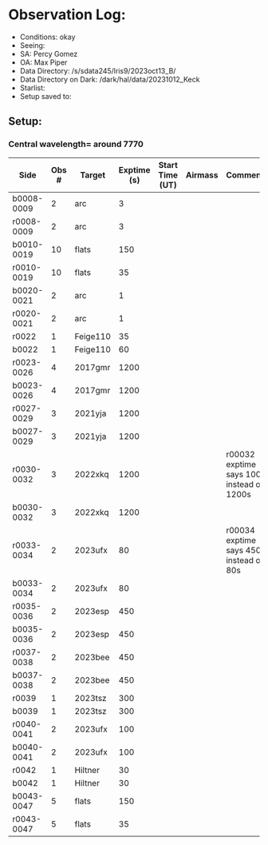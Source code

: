 # Observation Log: 

* Conditions: okay
* Seeing: 
* SA: Percy Gomez
* OA: Max Piper
* Data Directory: /s/sdata245/lris9/2023oct13_B/
* Data Directory on Dark: /dark/hal/data/20231012_Keck
* Starlist: 
* Setup saved to: 

## Setup: 

    
### Central wavelength= around 7770


| Side | Obs #     | Target    | Exptime (s) | Start Time (UT) | Airmass | Comments                                                   |
|------|-----------|-----------|-------------|-----------------|---------|------------------------------------------------------------|
|b0008-0009|2|arc        |3| |||
|r0008-0009|2|arc        |3| |||
|b0010-0019|10|flats        |150| |||
|r0010-0019|10|flats        |35| |||
|b0020-0021|2|arc        |1| |||
|r0020-0021|2|arc        |1| |||
|r0022|1|Feige110        |35| |||
|b0022|1|Feige110        |60| |||
|r0023-0026|4|2017gmr        |1200| |||
|b0023-0026|4|2017gmr        |1200| |||
|r0027-0029|3|2021yja        |1200| |||
|b0027-0029|3|2021yja        |1200| |||
|r0030-0032|3|2022xkq        |1200| ||r00032 exptime says 100s instead of 1200s|
|b0030-0032|3|2022xkq        |1200| |||
|r0033-0034|2|2023ufx        |80| ||r00034 exptime says 450s instead of 80s|
|b0033-0034|2|2023ufx        |80| |||
|r0035-0036|2|2023esp        |450| |||
|b0035-0036|2|2023esp        |450| |||
|r0037-0038|2|2023bee        |450| |||
|b0037-0038|2|2023bee        |450| |||
|r0039|1|2023tsz        |300| |||
|b0039|1|2023tsz        |300| |||
|r0040-0041|2|2023ufx        |100| |||
|b0040-0041|2|2023ufx        |100| |||
|r0042|1|Hiltner        |30| |||
|b0042|1|Hiltner        |30| |||
|b0043-0047|5|flats        |150| |||
|r0043-0047|5|flats        |35| |||